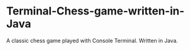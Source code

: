 # Terminal-Chess-game-written-in-Java
A classic chess game played with Console Terminal. Written in Java.

